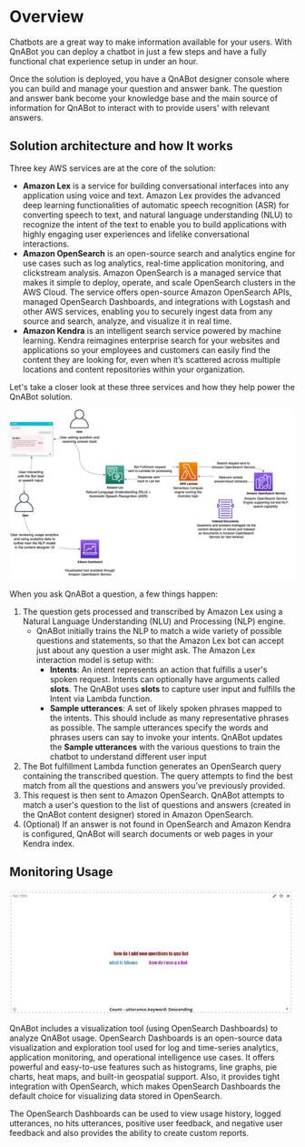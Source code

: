 # Overview

Chatbots are a great way to make information available for your users. With QnABot you can deploy a chatbot in just a few steps and have a fully functional chat experience setup in under an hour.

Once the solution is deployed, you have a QnABot designer console where you can build and manage your question and answer bank. The question and answer bank become your knowledge base and the main source of information for QnABot to interact with to provide users' with relevant answers.

## Solution architecture and how It works

Three key AWS services are at the core of the solution:

- **Amazon Lex** is a service for building conversational interfaces into any application using voice and text. Amazon Lex provides the advanced deep learning functionalities of automatic speech recognition (ASR) for converting speech to text, and natural language understanding (NLU) to recognize the intent of the text to enable you to build applications with highly engaging user experiences and lifelike conversational interactions.
- **Amazon OpenSearch** is an open-source search and analytics engine for use cases such as log analytics, real-time application monitoring, and clickstream analysis. Amazon OpenSearch is a managed service that makes it simple to deploy, operate, and scale OpenSearch clusters in the AWS Cloud. The service offers open-source Amazon OpenSearch APIs, managed OpenSearch Dashboards, and integrations with Logstash and other AWS services, enabling you to securely ingest data from any source and search, analyze, and visualize it in real time.
- **Amazon Kendra** is an intelligent search service powered by machine learning. Kendra reimagines enterprise search for your websites and applications so your employees and customers can easily find the content they are looking for, even when it’s scattered across multiple locations and content repositories within your organization.

Let's take a closer look at these three services and how they help power
the QnABot solution.

![Solution architecture and data flow](./images/image2.png)

When you ask QnABot a question, a few things happen:

1. The question gets processed and transcribed by Amazon Lex using a Natural Language Understanding (NLU) and Processing (NLP) engine.
    - QnABot initially trains the NLP to match a wide variety of possible questions and statements, so that the Amazon Lex bot can accept just about any question a user might ask. The Amazon Lex interaction model is setup with:
        - **Intents**: An intent represents an action that fulfills a user's spoken request. Intents can optionally have arguments called **slots**. The QnABot uses **slots** to capture user input and fulfills the Intent via Lambda function.
        - **Sample utterances**: A set of likely spoken phrases mapped to the intents. This should include as many representative phrases as possible. The sample utterances specify the words and phrases users can say to invoke your intents. QnABot updates the **Sample utterances** with the various questions to train the chatbot to understand different user input
2. The Bot fulfillment Lambda function generates an OpenSearch query containing the transcribed question. The query attempts to find the best match from all the questions and answers you’ve previously provided.
3. This request is then sent to Amazon OpenSearch. QnABot attempts to match a user's question to the list of questions and answers (created in the QnABot content designer) stored in Amazon OpenSearch.
4. (Optional) If an answer is not found in OpenSearch and Amazon Kendra is configured, QnABot will search documents or web pages in your Kendra index.

## Monitoring Usage

![OpenSearch Dashboards](./images/image9.png)

QnABot includes a visualization tool (using OpenSearch Dashboards) to analyze QnABot usage. OpenSearch Dashboards is an open-source data visualization and exploration tool used for log and time-series analytics, application monitoring, and operational intelligence use cases. It offers powerful and easy-to-use features such as histograms, line graphs, pie charts, heat maps, and built-in geospatial support. Also, it provides tight integration with OpenSearch, which makes OpenSearch Dashboards the default choice for visualizing data stored in OpenSearch.

The OpenSearch Dashboards can be used to view usage history, logged utterances, no hits utterances, positive user feedback, and negative user feedback and also provides the ability to create custom reports.
